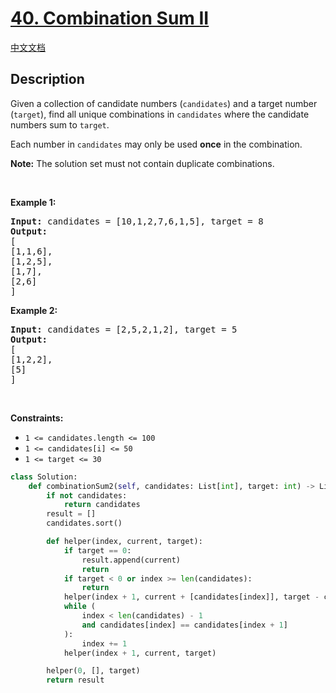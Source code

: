 # [40. Combination Sum II](https://leetcode.com/problems/combination-sum-ii)

[中文文档](/solution/0000-0099/0040.Combination%20Sum%20II/README.md)

## Description

<!-- description:start -->

<p>Given a collection of candidate numbers (<code>candidates</code>) and a target number (<code>target</code>), find all unique combinations in <code>candidates</code>&nbsp;where the candidate numbers sum to <code>target</code>.</p>

<p>Each number in <code>candidates</code>&nbsp;may only be used <strong>once</strong> in the combination.</p>

<p><strong>Note:</strong>&nbsp;The solution set must not contain duplicate combinations.</p>

<p>&nbsp;</p>
<p><strong class="example">Example 1:</strong></p>

<pre>
<strong>Input:</strong> candidates = [10,1,2,7,6,1,5], target = 8
<strong>Output:</strong> 
[
[1,1,6],
[1,2,5],
[1,7],
[2,6]
]
</pre>

<p><strong class="example">Example 2:</strong></p>

<pre>
<strong>Input:</strong> candidates = [2,5,2,1,2], target = 5
<strong>Output:</strong> 
[
[1,2,2],
[5]
]
</pre>

<p>&nbsp;</p>
<p><strong>Constraints:</strong></p>

<ul>
	<li><code>1 &lt;=&nbsp;candidates.length &lt;= 100</code></li>
	<li><code>1 &lt;=&nbsp;candidates[i] &lt;= 50</code></li>
	<li><code>1 &lt;= target &lt;= 30</code></li>
</ul>

```python
class Solution:
    def combinationSum2(self, candidates: List[int], target: int) -> List[List[int]]:
        if not candidates:
            return candidates
        result = []
        candidates.sort()

        def helper(index, current, target):
            if target == 0:
                result.append(current)
                return
            if target < 0 or index >= len(candidates):
                return
            helper(index + 1, current + [candidates[index]], target - candidates[index])
            while (
                index < len(candidates) - 1
                and candidates[index] == candidates[index + 1]
            ):
                index += 1
            helper(index + 1, current, target)

        helper(0, [], target)
        return result
```


